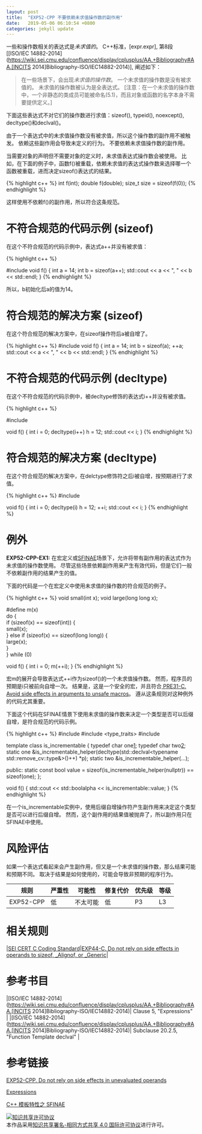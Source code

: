 ```yaml
---
layout: post
title:  "EXP52-CPP 不要依赖未求值操作数的副作用"
date:   2019-05-06 06:10:54 +0800
categories: jekyll update
---
```


一些和操作数相关的表达式是*未求值的*。
C++标准，[expr.expr], 第8段 [[ISO/IEC 14882-2014](https://wiki.sei.cmu.edu/confluence/display/cplusplus/AA.+Bibliography#AA.[INCITS 2014]Bibliography-ISO/IEC14882-2014)], 阐述如下：

> 在一些场景下，会出现*未求值的操作数*。
一个未求值的操作数是没有被求值的。
未求值的操作数被认为是全表达式。
[注意：在一个未求值的操作数中，一个非静态的类成员可能被命名(5.1)，而且对象或函数的名字本身不需要提供定义。]

下面这些表达式不对它们的操作数进行求值：sizeof(), typeid(), noexcept(), decltype()和declval()。

由于一个表达式中的未求值操作数没有被求值，所以这个操作数的副作用不被触发。
依赖这些副作用会导致未定义的行为。
不要依赖未求值操作数的副作用。

当需要对象的声明但不需要对象的定义时，未求值表达式操作数会被使用。
比如，在下面的例子中，函数f()被重载，依赖未求值的表达式操作数来选择哪一个函数被重载，进而决定sizeof()表达式的结果。

{% highlight c++ %}
int f(int);
double f(double);
size_t size = sizeof(f(0));
{% endhighlight %}

这样使用不依赖f()的副作用，所以符合这条规范。

# 不符合规范的代码示例 (sizeof)

在这个不符合规范的代码示例中，表达式a++并没有被求值：

{% highlight c++ %}

#include <iostream>
void f() {
  int a = 14;
  int b = sizeof(a++);
  std::cout << a << ", " << b << std::endl;
}
{% endhighlight %}

所以，b初始化后a的值为14。


# 符合规范的解决方案 (sizeof)

在这个符合规范的解决方案中，在sizeof操作符后a被自增了。

{% highlight c++ %}
#include <iostream>
void f() {
  int a = 14;
  int b = sizeof(a);
  ++a;
  std::cout << a << ", " << b << std::endl;
}
{% endhighlight %}


# 不符合规范的代码示例 (decltype)

在这个不符合规范的代码示例中，被decltype修饰的表达式i++并没有被求值。

{% highlight c++ %}

#include <iostream>
 
void f() {
  int i = 0;
  decltype(i++) h = 12;
  std::cout << i;
}
{% endhighlight %}


# 符合规范的解决方案 (decltype)

在这个符合规范的解决方案中，在delctype修饰符之后i被自增，按预期进行了求值。

{% highlight c++ %}
#include <iostream>
 
void f() {
  int i = 0;
  decltype(i) h = 12;
  ++i;
  std::cout << i;
}
{% endhighlight %}


# 例外

**EXP52-CPP-EX1:** 在宏定义或[SFINAE](https://wiki.sei.cmu.edu/confluence/display/cplusplus/BB.+Definitions#BB.Definitions-SFINAE)场景下，允许将带有副作用的表达式作为未求值的操作数使用。
尽管这些场景依赖副作用来产生有效代码，但是它们一般不依赖副作用的结果产生的值。

下面的代码是一个在宏定义中使用未求值的操作数的符合规范的例子。

{% highlight c++ %}
void small(int x);
void large(long long x);
  
#define m(x)                                     \
  do {                                           \
    if (sizeof(x) == sizeof(int)) {              \
      small(x);                                  \
    } else if (sizeof(x) == sizeof(long long)) { \
      large(x);                                  \
    }                                            \
  } while (0)
  
void f() {
  int i = 0;
  m(++i);
}
{% endhighlight %}

宏m的展开会导致表达式++i作为sizeof()的一个未求值操作数。
然而，程序员的预期是i只被前向自增一次。
结果是，这是一个安全的宏，并且符合[ PRE31-C. Avoid side effects in arguments to unsafe macros](https://wiki.sei.cmu.edu/confluence/display/c/PRE31-C.+Avoid+side+effects+in+arguments+to+unsafe+macros)。
遵从这条规则对这种例外的代码尤其重要。

下面这个代码在SFINAE情景下使用未求值的操作数来决定一个类型是否可以后缀自增，是符合规范的代码示例。

{% highlight c++ %}
#include <iostream>
#include <type_traits>
#include <utility>
 
template <typename T>
class is_incrementable {
  typedef char one[1];
  typedef char two[2];
  static one &is_incrementable_helper(decltype(std::declval<typename std::remove_cv<T>::type&>()++) *p);
  static two &is_incrementable_helper(...);
   
public:
  static const bool value = sizeof(is_incrementable_helper(nullptr)) == sizeof(one);
};
 
void f() {
  std::cout << std::boolalpha << is_incrementable<int>::value;
}
{% endhighlight %}

在一个is_incrementable实例中，使用后缀自增操作符产生副作用来决定这个类型是否可以进行后缀自增。
然而，这个副作用的结果值被抛弃了，所以副作用只在SFINAE中使用。

# 风险评估

如果一个表达式看起来会产生副作用，但又是一个未求值的操作数，那么结果可能和预期不同。
取决于结果是如何使用的，可能会导致非预期的程序行为。

|规则|严重性|可能性|修复代价|优先级|等级|
|--|--|--|--|--|--|
|EXP52-CPP|低|不太可能|低|P3|L3|


# 相关规则

|[SEI CERT C Coding Standard](https://wiki.sei.cmu.edu/confluence/display/c/SEI+CERT+C+Coding+Standard)|[EXP44-C. Do not rely on side effects in operands to sizeof, _Alignof, or _Generic](https://wiki.sei.cmu.edu/confluence/display/c/EXP44-C.+Do+not+rely+on+side+effects+in+operands+to+sizeof%2C+_Alignof%2C+or+_Generic)|


# 参考书目

|[ISO/IEC 14882-2014](https://wiki.sei.cmu.edu/confluence/display/cplusplus/AA.+Bibliography#AA.[INCITS 2014]Bibliography-ISO/IEC14882-2014)| Clause 5, "Expressions" |
|[ISO/IEC 14882-2014](https://wiki.sei.cmu.edu/confluence/display/cplusplus/AA.+Bibliography#AA.[INCITS 2014]Bibliography-ISO/IEC14882-2014)| Subclause 20.2.5, "Function Template declval" |


# 参考链接

[EXP52-CPP. Do not rely on side effects in unevaluated operands][1]

[Expressions][2]

[C++ 模板特性之 SFINAE][3]

[1]: https://wiki.sei.cmu.edu/confluence/display/cplusplus/EXP52-CPP.+Do+not+rely+on+side+effects+in+unevaluated+operands

[2]: https://en.cppreference.com/w/cpp/language/expressions

[3]: http://kaiyuan.me/2018/05/08/sfinae/

<a rel="license" href="http://creativecommons.org/licenses/by-sa/4.0/"><img alt="知识共享许可协议" style="border-width:0" src="https://i.creativecommons.org/l/by-sa/4.0/88x31.png" /></a><br />本作品采用<a rel="license" href="http://creativecommons.org/licenses/by-sa/4.0/">知识共享署名-相同方式共享 4.0 国际许可协议</a>进行许可。